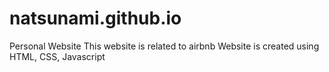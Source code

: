 # natsunami.github.io
Personal Website
This website is related to airbnb
Website is created using HTML, CSS, Javascript

